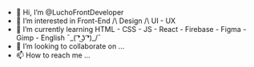 - 👋 Hi, I’m @LuchoFrontDeveloper
- 👀 I’m interested in Front-End /\ Design /\ UI - UX
- 🌱 I’m currently learning HTML - CSS - JS - React - Firebase - Figma - Gimp - English ¯\_( ͡❛ ͜ʖ ͡❛)_/¯
- 💞️ I’m looking to collaborate on ...
- 📫 How to reach me ...

<!---
LuchoFrontDeveloper/LuchoFrontDeveloper is a ✨ special ✨ repository because its `README.md` (this file) appears on your GitHub profile.
You can click the Preview link to take a look at your changes.
--->
